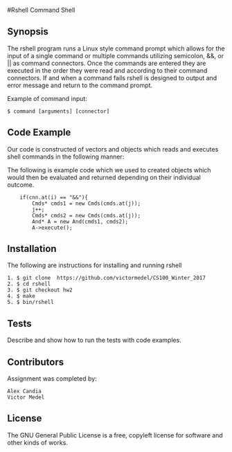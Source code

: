 #Rshell Command Shell

## Synopsis

The rshell program runs a Linux style command prompt which allows for the input of a single command or multiple commands utilizing semicolon, &&, or || as command connectors. Once the commands are entered they are executed in the order they were read and according to their command connectors. If and when a command fails rshell is designed to output and error message and return to the command prompt.

Example of command input:

```
$ command [arguments] [connector]

```

## Code Example

Our code is constructed of vectors and objects which reads and executes shell commands in the following manner:

The following is example code which we used to created objects which would then be evaluated and returned depending on their individual outcome.
```
	if(cnn.at(i) == "&&"){
        Cmds* cmds1 = new Cmds(cmds.at(j));
        j++;
        Cmds* cmds2 = new Cmds(cmds.at(j));
        And* A = new And(cmds1, cmds2);
        A->execute();
```

## Installation

The following are instructions for installing and running rshell
```
1. $ git clone  https://github.com/victormedel/CS100_Winter_2017
2. $ cd rshell
3. $ git checkout hw2
4. $ make
5. $ bin/rshell
```

## Tests

Describe and show how to run the tests with code examples.

## Contributors

Assignment was completed by:
```
Alex Candia
Victor Medel

```

## License

The GNU General Public License is a free, copyleft license for software and other kinds of works.